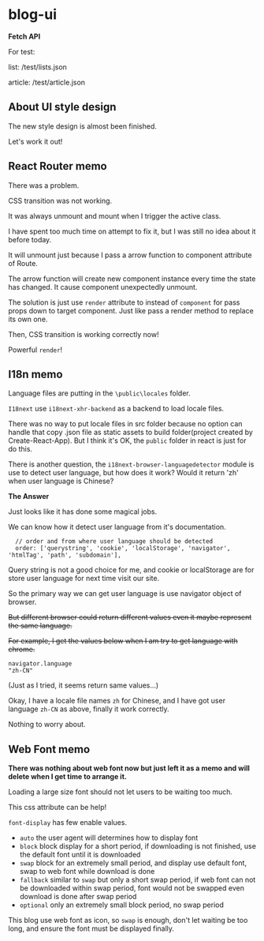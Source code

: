 # blog-ui

**Fetch API**

For test:

list: /test/lists.json

article: /test/article.json


## About UI style design

The new style design is almost been finished.

Let's work it out!

## React Router memo

There was a problem.

CSS transition was not working.

It was always unmount and mount when I trigger the active class.

I have spent too much time on attempt to fix it, but I was still no idea about it before today.

It will unmount just because I pass a arrow function to component attribute of Route.

The arrow function will create new component instance every time the state has changed. It cause component unexpectedly unmount.

The solution is just use `render` attribute to instead of `component` for pass props down to target component. Just like pass a render method to replace its own one.

Then, CSS transition is working correctly now!

Powerful `render`!

## I18n memo

Language files are putting in the `\public\locales` folder.

`I18next` use `i18next-xhr-backend` as a backend to load locale files.

There was no way to put locale files in src folder because no option can handle that copy .json file as static assets to build folder(project created by Create-React-App). But I think it's OK, the `public` folder in react is just for do this.

There is another question, the `i18next-browser-languagedetector` module is use to detect user language, but how does it work? Would it return 'zh' when user language is Chinese?

**The Answer**

Just looks like it has done some magical jobs.

We can know how it detect user language from it's documentation.

```
  // order and from where user language should be detected
  order: ['querystring', 'cookie', 'localStorage', 'navigator', 'htmlTag', 'path', 'subdomain'],
```

Query string is not a good choice for me, and cookie or localStorage are for store user language for next time visit our site.

So the primary way we can get user language is use navigator object of browser.

~~But different browser could return different values even it maybe represent the same language.~~

~~For example, I get the values below when I am try to get language with chrome.~~

```
navigator.language
"zh-CN"
```

(Just as I tried, it seems return same values...)

Okay, I have a locale file names `zh` for Chinese, and I have got user language `zh-CN` as above, finally it work correctly.

Nothing to worry about.

## Web Font memo

**There was nothing about web font now but just left it as a memo and will delete when I get time to arrange it.**

Loading a large size font should not let users to be waiting too much.

This css attribute can be help!

`font-display` has few enable values.

- `auto` the user agent will determines how to display font
- `block` block display for a short period, if downloading is not finished, use the default font until it is downloaded
- `swap` block for an extremely small period, and display use default font, swap to web font while download is done
- `fallback` similar to `swap` but only a short swap period, if web font can not be downloaded within swap period, font would not be swapped even download is done after swap period
- `optional` only an extremely small block period, no swap period

This blog use web font as icon, so `swap` is enough, don't let waiting be too long, and ensure the font must be displayed finally.
